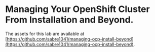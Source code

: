 # Managing Your OpenShift Cluster From Installation and Beyond.

The assets for this lab are available at [https://github.com/sabre1041/managing-ocp-install-beyond](https://github.com/sabre1041/managing-ocp-install-beyond).
